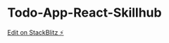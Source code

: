 # Todo-App-React-Skillhub

[Edit on StackBlitz ⚡️](https://stackblitz.com/edit/stackblitz-starters-thsv28)